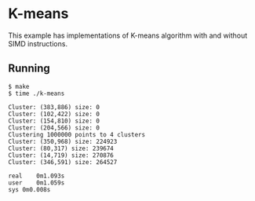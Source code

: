 # K-means

This example has implementations of K-means algorithm with and without SIMD instructions.

## Running

```
$ make
$ time ./k-means

Cluster: (383,886) size: 0
Cluster: (102,422) size: 0
Cluster: (154,810) size: 0
Cluster: (204,566) size: 0
Clustering 1000000 points to 4 clusters
Cluster: (350,968) size: 224923
Cluster: (80,317) size: 239674
Cluster: (14,719) size: 270876
Cluster: (346,591) size: 264527

real	0m1.093s
user	0m1.059s
sys	0m0.008s

```
